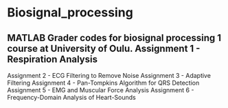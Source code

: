 # Biosignal_processing
MATLAB Grader codes for biosignal processing 1 course at University of Oulu.
Assignment 1 - Respiration Analysis
---------------------------------------------
Assignment 2 - ECG Filtering to Remove Noise
Assignment 3 - Adaptive Filtering
Assignment 4 - Pan-Tompkins Algorithm for QRS Detection
Assignment 5 - EMG and Muscular Force Analysis
Assignment 6 - Frequency-Domain Analysis of Heart-Sounds
